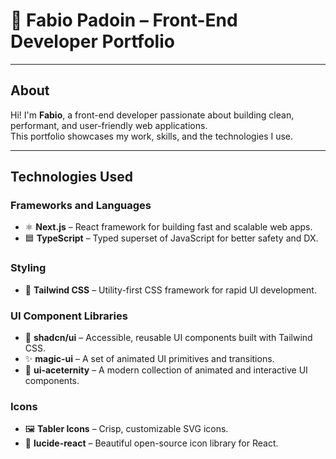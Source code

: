 # 🚀 Fabio Padoin – Front-End Developer Portfolio

---

## About

Hi! I'm **Fabio**, a front-end developer passionate about building clean, performant, and user-friendly web applications.  
This portfolio showcases my work, skills, and the technologies I use.

---

## Technologies Used

### Frameworks and Languages

- ⚛️ **Next.js** – React framework for building fast and scalable web apps.
- 🟦 **TypeScript** – Typed superset of JavaScript for better safety and DX.

### Styling

- 🎨 **Tailwind CSS** – Utility-first CSS framework for rapid UI development.

### UI Component Libraries

- 🧱 **shadcn/ui** – Accessible, reusable UI components built with Tailwind CSS.
- ✨ **magic-ui** – A set of animated UI primitives and transitions.
- 🧬 **ui-aceternity** – A modern collection of animated and interactive UI components.

### Icons

- 🖼️ **Tabler Icons** – Crisp, customizable SVG icons.
- 🧩 **lucide-react** – Beautiful open-source icon library for React.
